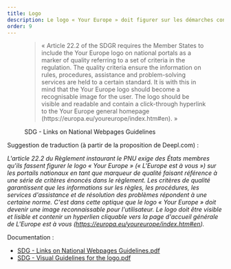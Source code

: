 ```yaml
---
title: Logo
description: Le logo « Your Europe » doit figurer sur les démarches concernées par le PNU.
order: 9
---
```


<figure class="fr-quote">
	<blockquote>
		<p>« Article 22.2 of the SDGR requires the Member States to include the Your Europe logo on national portals as a marker of quality referring to a set of criteria in the regulation. The quality criteria ensure the information on rules, procedures, assistance and problem-solving services are held to a certain standard. It is with this in mind that the Your Europe logo should become a recognisable image for the user. The logo should be visible and readable and contain a click-through hyperlink to the Your Europe general homepage (https://europa.eu/youreurope/index.htm#en). »</p>
	</blockquote>
	<figcaption>
		<p class=“fr-quote__source”>SDG - Links on National Webpages Guidelines</p>
	</figcaption>
</figure>

Suggestion de traduction (à partir de la proposition de Deepl.com) :

*L'article 22.2 du Règlement instaurant le PNU exige des États membres qu'ils fassent figurer le logo « Your Europe » (« L'Europe est à vous ») sur les portails nationaux en tant que marqueur de qualité faisant référence à une série de critères énoncés dans le règlement. Les critères de qualité garantissent que les informations sur les règles, les procédures, les services d'assistance et de résolution des problèmes répondent à une certaine norme. C'est dans cette optique que le logo « Your Europe » doit devenir une image reconnaissable pour l'utilisateur. Le logo doit être visible et lisible et contenir un hyperlien cliquable vers la page d'accueil générale de L'Europe est à vous (https://europa.eu/youreurope/index.htm#en).*

Documentation :

* [SDG - Links on National Webpages Guidelines.pdf](https://github.com/DISIC/design.numerique.gouv.fr/files/7849062/SDG.-.Links.on.National.Webpages.Guidelines.pdf)
* [SDG - Visual Guidelines for the logo.pdf](https://github.com/DISIC/design.numerique.gouv.fr/files/7849065/SDG.-.Visual.Guidelines.for.the.logo.pdf)
